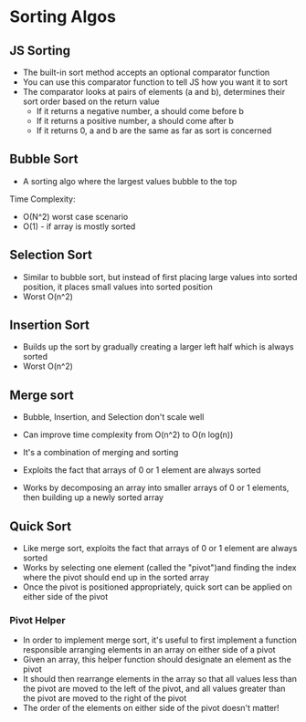 # Sorting Algos

## JS Sorting 
- The built-in sort method accepts an optional comparator function
- You can use this comparator function to tell JS how you want it to sort 
- The comparator looks at pairs of elements (a and b), determines their sort order based on the return value
    - If it returns a negative number, a should come before b
    - If it returns a positive number, a should come after b
    - If it returns 0, a and b are the same as far as sort is concerned

## Bubble Sort
- A sorting algo where the largest values bubble to the top

Time Complexity:
- O(N^2) worst case scenario
- O(1) - if array is mostly sorted


## Selection Sort 
- Similar to bubble sort, but instead of first placing large values into sorted position, it places small values into sorted position
- Worst O(n^2)

## Insertion Sort
- Builds up the sort by gradually creating a larger left half which is always sorted
- Worst O(n^2)


## Merge sort 
- Bubble, Insertion, and Selection don't scale well 
- Can improve time complexity from O(n^2) to O(n log(n))

- It's  a combination of merging and sorting
- Exploits the fact that arrays of 0 or 1 element are always sorted
- Works by decomposing an array into smaller arrays of 0 or 1 elements, then building up a newly sorted array


 ## Quick Sort
 - Like merge sort, exploits the fact that arrays of 0 or 1 element are always sorted
 - Works by selecting one element (called the "pivot")and finding the index where the pivot should end up in the sorted array
 - Once the pivot is positioned appropriately, quick sort can be applied on either side of the pivot 

### Pivot Helper
- In order to implement merge sort, it's useful to first implement a function responsible arranging elements in an array on either side of a pivot 
- Given an array, this helper function should designate an element as the pivot
- It should then rearrange elements in the array so that all values less than the pivot are moved to the left of the pivot, and all values greater than the pivot are moved to the right of the pivot 
- The order of the elements on either side of the pivot doesn't matter!
